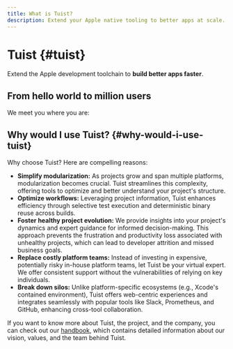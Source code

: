 ```yaml
---
title: What is Tuist?
description: Extend your Apple native tooling to better apps at scale.
---
```


# Tuist {#tuist}

Extend the Apple development toolchain to **build better apps faster**.

## From hello world to million users

We meet you where you are:

<Card title="Indie crafter 👩‍💻" description="Focus on building your app while we handle the tools." color="purple" />
<Card title="Small startup 🌱" description="Your virtual platform team, guiding you to scale smartly when the time is right." color="pink" />
<Card title="Scaling business 🚀" description="Your platform team’s copilot, helping craft a productive and thriving development environment." color="green" />
<Card title="Enterprise 💼" description="Streamline workflows and gain insights to empower informed decision-making." color="blue" />



## Why would I use Tuist? {#why-would-i-use-tuist}

Why choose Tuist? Here are compelling reasons:

- **Simplify modularization:** As projects grow and span multiple platforms, modularization becomes crucial. Tuist streamlines this complexity, offering tools to optimize and better understand your project's structure.
- **Optimize workflows:** Leveraging project information, Tuist enhances efficiency through selective test execution and deterministic binary reuse across builds.
- **Foster healthy project evolution:** We provide insights into your project's dynamics and expert guidance for informed decision-making. This approach prevents the frustration and productivity loss associated with unhealthy projects, which can lead to developer attrition and missed business goals.
- **Replace costly platform teams:** Instead of investing in expensive, potentially risky in-house platform teams, let Tuist be your virtual expert. We offer consistent support without the vulnerabilities of relying on key individuals.
- **Break down silos:** Unlike platform-specific ecosystems (e.g., Xcode's contained environment), Tuist offers web-centric experiences and integrates seamlessly with popular tools like Slack, Prometheus, and GitHub, enhancing cross-tool collaboration.

If you want to know more about Tuist, the project, and the company, you can check out our [handbook](https://handbook.tuist.io/), which contains detailed information about our vision, values, and the team behind Tuist.
